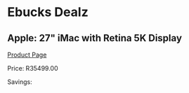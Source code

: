 
# Ebucks Dealz
## Apple: 27" iMac with Retina 5K Display
[Product Page](https://www.ebucks.com/web/shop/productSelected.do?prodId=1053286699&catId=247215498)

Price: R35499.00

Savings: 


	